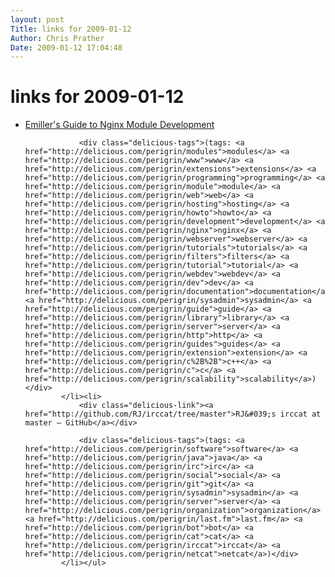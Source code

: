 ```yaml
---
layout: post
Title: links for 2009-01-12  
Author: Chris Prather
Date: 2009-01-12 17:04:48
---
```


# links for 2009-01-12
<ul class="delicious"><li>
                <div class="delicious-link"><a href="http://emiller.info/nginx-modules-guide.html">Emiller&#039;s Guide to Nginx Module Development</a></div>
                
                <div class="delicious-tags">(tags: <a href="http://delicious.com/perigrin/modules">modules</a> <a href="http://delicious.com/perigrin/www">www</a> <a href="http://delicious.com/perigrin/extensions">extensions</a> <a href="http://delicious.com/perigrin/programming">programming</a> <a href="http://delicious.com/perigrin/module">module</a> <a href="http://delicious.com/perigrin/web">web</a> <a href="http://delicious.com/perigrin/hosting">hosting</a> <a href="http://delicious.com/perigrin/howto">howto</a> <a href="http://delicious.com/perigrin/development">development</a> <a href="http://delicious.com/perigrin/nginx">nginx</a> <a href="http://delicious.com/perigrin/webserver">webserver</a> <a href="http://delicious.com/perigrin/tutorials">tutorials</a> <a href="http://delicious.com/perigrin/filters">filters</a> <a href="http://delicious.com/perigrin/tutorial">tutorial</a> <a href="http://delicious.com/perigrin/webdev">webdev</a> <a href="http://delicious.com/perigrin/dev">dev</a> <a href="http://delicious.com/perigrin/documentation">documentation</a> <a href="http://delicious.com/perigrin/sysadmin">sysadmin</a> <a href="http://delicious.com/perigrin/guide">guide</a> <a href="http://delicious.com/perigrin/library">library</a> <a href="http://delicious.com/perigrin/server">server</a> <a href="http://delicious.com/perigrin/http">http</a> <a href="http://delicious.com/perigrin/guides">guides</a> <a href="http://delicious.com/perigrin/extension">extension</a> <a href="http://delicious.com/perigrin/c%2B%2B">c++</a> <a href="http://delicious.com/perigrin/c">c</a> <a href="http://delicious.com/perigrin/scalability">scalability</a>)</div>
            </li><li>
                <div class="delicious-link"><a href="http://github.com/RJ/irccat/tree/master">RJ&#039;s irccat at master — GitHub</a></div>
                
                <div class="delicious-tags">(tags: <a href="http://delicious.com/perigrin/software">software</a> <a href="http://delicious.com/perigrin/java">java</a> <a href="http://delicious.com/perigrin/irc">irc</a> <a href="http://delicious.com/perigrin/social">social</a> <a href="http://delicious.com/perigrin/git">git</a> <a href="http://delicious.com/perigrin/sysadmin">sysadmin</a> <a href="http://delicious.com/perigrin/server">server</a> <a href="http://delicious.com/perigrin/organization">organization</a> <a href="http://delicious.com/perigrin/last.fm">last.fm</a> <a href="http://delicious.com/perigrin/bot">bot</a> <a href="http://delicious.com/perigrin/cat">cat</a> <a href="http://delicious.com/perigrin/irccat">irccat</a> <a href="http://delicious.com/perigrin/netcat">netcat</a>)</div>
            </li></ul>
